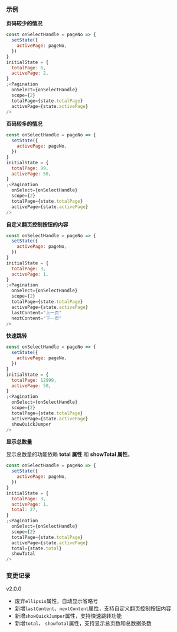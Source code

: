 ### 示例

**页码较少的情况**

```js
const onSelectHandle = pageNo => {
  setState({
    activePage: pageNo,
  })
}
initialState = {
  totalPage: 6,
  activePage: 2,
}
;<Pagination
  onSelect={onSelectHandle}
  scope={2}
  totalPage={state.totalPage}
  activePage={state.activePage}
/>
```

**页码较多的情况**

```js
const onSelectHandle = pageNo => {
  setState({
    activePage: pageNo,
  })
}
initialState = {
  totalPage: 99,
  activePage: 50,
}
;<Pagination
  onSelect={onSelectHandle}
  scope={2}
  totalPage={state.totalPage}
  activePage={state.activePage}
/>
```

**自定义翻页控制按钮的内容**

```js
const onSelectHandle = pageNo => {
  setState({
    activePage: pageNo,
  })
}
initialState = {
  totalPage: 3,
  activePage: 1,
}
;<Pagination
  onSelect={onSelectHandle}
  scope={2}
  totalPage={state.totalPage}
  activePage={state.activePage}
  lastContent="上一页"
  nextContent="下一页"
/>
```

**快速跳转**

```js
const onSelectHandle = pageNo => {
  setState({
    activePage: pageNo,
  })
}
initialState = {
  totalPage: 12999,
  activePage: 50,
}
;<Pagination
  onSelect={onSelectHandle}
  scope={2}
  totalPage={state.totalPage}
  activePage={state.activePage}
  showQuickJumper
/>
```

**显示总数量**

显示总数量的功能依赖 **total 属性** 和 **showTotal 属性**。

```js
const onSelectHandle = pageNo => {
  setState({
    activePage: pageNo,
  })
}
initialState = {
  totalPage: 3,
  activePage: 1,
  total: 27,
}
;<Pagination
  onSelect={onSelectHandle}
  scope={2}
  totalPage={state.totalPage}
  activePage={state.activePage}
  total={state.total}
  showTotal
/>
```

### 变更记录

v2.0.0

- 废弃`ellipsis`属性，自动显示省略号
- 新增`lastContent`、`nextContent`属性，支持自定义翻页控制按钮内容
- 新增`showQuickJumper`属性，支持快速跳转功能
- 新增`total`、 `showTotal`属性，支持显示总页数和总数据条数
